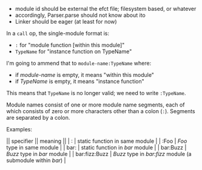 - module id should be external the efct file; filesystem based, or whatever
- accordingly, Parser.parse should not know about ito
- Linker should be eager (at least for now)

In a `call` op, the single-module format is:

  - `:` for "module function [within this module]"
  - `TypeName` for "instance function on TypeName"

I'm going to ammend that to `module-name:TypeName` where:

  - if _module-name_ is empty, it means "within this module"
  - if _TypeName_ is empty, it means "instance function"

This means that `TypeName` is no longer valid; we need to write `:TypeName`.

Module names consist of one or more module name segments, each of which consists of zero or more characters other than a colon (`:`). Segments are separated by a colon.

Examples:

|| specifier       || meaning                                                      ||
|  :               |  static function in same module                                |
|  :Foo            |  _Foo_ type in same module                                     |
|  bar:            |  static function in _bar_ module                               |
|  bar:Buzz        |  _Buzz_ type in _bar_ module                                   |
|  bar:fizz:Buzz   |  _Buzz_ type in _bar:fizz_ module (a submodule within _bar_)   |
